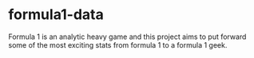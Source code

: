 # formula1-data
Formula 1 is an analytic heavy game and this project aims to put forward some of the most exciting stats from formula 1 to a formula 1 geek.
